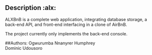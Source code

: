 ## Description :alx:

ALXBnB is a complete web application, integrating database storage,
a back-end API, and front-end interfacing in a clone of AirBnB.

The project currently only implements the back-end console.

##Authors:
Ogwurumba Nnanyrer Humphrey <br>
Dominic Udousoro

